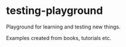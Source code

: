 # testing-playground

Playground for learning and testing new things.

Examples created from books, tutorials etc.
